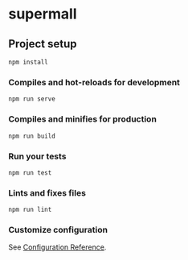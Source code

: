 # supermall

## Project setup
```
npm install
```

### Compiles and hot-reloads for development
```
npm run serve
```

### Compiles and minifies for production
```
npm run build
```

### Run your tests
```
npm run test
```

### Lints and fixes files
```
npm run lint
```

### Customize configuration
See [Configuration Reference](https://cli.vuejs.org/config/).


<!-- 新项目 -->

<!-- 1.划分目录结构 -->


<!-- 2.引入两个CSS文件 -->


<!-- 3.vue.config.js和editorconfig -->


<!-- 4.tabbar引入和项目模块划分 路由映射 -->


<!-- 5.首页导航栏的封装和使用 -->


<!-- 5.请求首页的多个数据 -->


<!-- 6.轮播图的展示 -->


<!-- 7.推荐信息的展示 -->

<!-- 8.featureView的封装 -->


<!-- 9.Tabcontrol的封装 -->

<!-- 10.保存商品的数据结构设计 -->

<!-- 11.首页数据的请求和保存 -->